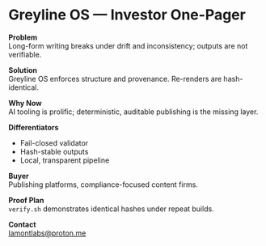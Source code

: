 # Greyline OS — Investor One-Pager

**Problem**  
Long-form writing breaks under drift and inconsistency; outputs are not verifiable.

**Solution**  
Greyline OS enforces structure and provenance. Re-renders are hash-identical.

**Why Now**  
AI tooling is prolific; deterministic, auditable publishing is the missing layer.

**Differentiators**  
- Fail-closed validator  
- Hash-stable outputs  
- Local, transparent pipeline

**Buyer**  
Publishing platforms, compliance-focused content firms.

**Proof Plan**  
`verify.sh` demonstrates identical hashes under repeat builds.

**Contact**  
lamontlabs@proton.me
